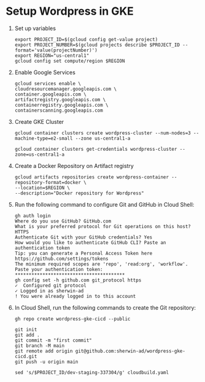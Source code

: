 # Setup Wordpress in GKE


1. Set up variables
   ```
   export PROJECT_ID=$(gcloud config get-value project)
   export PROJECT_NUMBER=$(gcloud projects describe $PROJECT_ID --format='value(projectNumber)')
   export REGION="us-central1"
   gcloud config set compute/region $REGION
   ```


2. Enable Google Services
   ```
   gcloud services enable \
   cloudresourcemanager.googleapis.com \
   container.googleapis.com \
   artifactregistry.googleapis.com \
   containerregistry.googleapis.com \
   containerscanning.googleapis.com
   ```
  
3. Create GKE Cluster
   ```
   gcloud container clusters create wordpress-cluster --num-nodes=3 --machine-type=e2-small --zone us-central1-a

   gcloud container clusters get-credentials wordpress-cluster --zone=us-central1-a
   ```

4. Create a Docker Repository on Artifact registry
   ```
   gcloud artifacts repositories create wordpress-container --repository-format=docker \
   --location=$REGION \
   --description="Docker repository for Wordpress"
   ```

5. Run the following command to configure Git and GitHub in Cloud Shell:
   ```
   gh auth login
   Where do you use GitHub? GitHub.com
   What is your preferred protocol for Git operations on this host? HTTPS
   Authenticate Git with your GitHub credentials? Yes
   How would you like to authenticate GitHub CLI? Paste an authentication token
   Tip: you can generate a Personal Access Token here https://github.com/settings/tokens
   The minimum required scopes are 'repo', 'read:org', 'workflow'.
   Paste your authentication token: ****************************************
   gh config set -h github.com git_protocol https
   ✓  Configured git protocol
   ✓ Logged in as sherwin-ad
   ! You were already logged in to this account
   ```

6. In Cloud Shell, run the following commands to create the Git repository:
   ```
   gh repo create wordpress-gke-cicd --public
   ```

   ```
   git init
   git add .
   git commit -m "first commit"
   git branch -M main
   git remote add origin git@github.com:sherwin-ad/wordpress-gke-cicd.git
   git push -u origin main
   ```
   

   ```
   sed 's/$PROJECT_ID/dev-staging-337304/g' cloudbuild.yaml
   ```